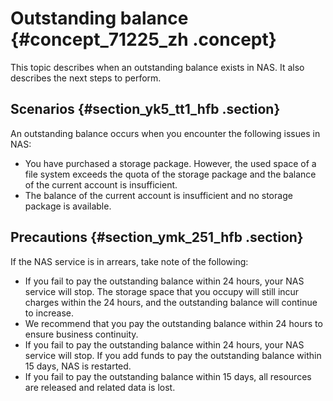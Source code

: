 # Outstanding balance {#concept_71225_zh .concept}

This topic describes when an outstanding balance exists in NAS. It also describes the next steps to perform.

## Scenarios {#section_yk5_tt1_hfb .section}

An outstanding balance occurs when you encounter the following issues in NAS:

-   You have purchased a storage package. However, the used space of a file system exceeds the quota of the storage package and the balance of the current account is insufficient.
-   The balance of the current account is insufficient and no storage package is available.

## Precautions {#section_ymk_251_hfb .section}

If the NAS service is in arrears, take note of the following:

-   If you fail to pay the outstanding balance within 24 hours, your NAS service will stop. The storage space that you occupy will still incur charges within the 24 hours, and the outstanding balance will continue to increase.
-   We recommend that you pay the outstanding balance within 24 hours to ensure business continuity.
-   If you fail to pay the outstanding balance within 24 hours, your NAS service will stop. If you add funds to pay the outstanding balance within 15 days, NAS is restarted.
-   If you fail to pay the outstanding balance within 15 days, all resources are released and related data is lost.

